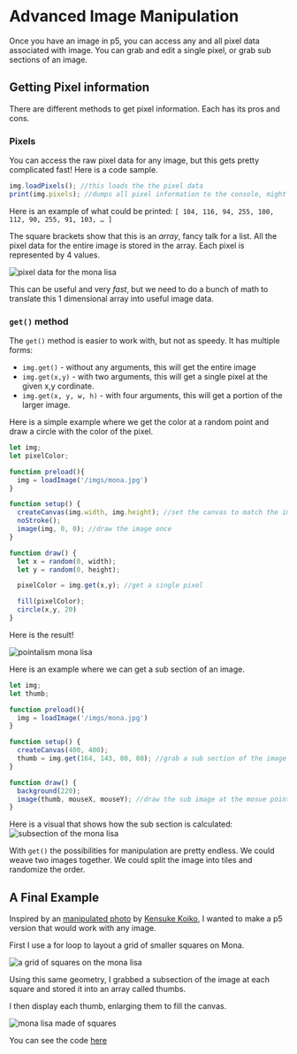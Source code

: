 # Advanced Image Manipulation
Once you have an image in p5, you can access any and all pixel data associated with image. You can grab and edit a single pixel, or grab sub sections of an image.

## Getting Pixel information
There are different methods to get pixel information. Each has its pros and cons.

### Pixels
You can access the raw pixel data for any image, but this gets pretty complicated fast! Here is a code sample.

```javascript
img.loadPixels(); //this loads the the pixel data
print(img.pixels); //dumps all pixel information to the console, might crash your browser depending on how big the image is.
```

Here is an example of what could be printed: `[ 104, 116, 94, 255, 100, 112, 90, 255, 91, 103, … ]`

The square brackets show that this is an *array*, fancy talk for a list. All the pixel data for the entire image is stored in the array. Each pixel is represented by 4 values.

![pixel data for the mona lisa](./pixels.png)

This can be useful and very *fast*, but we need to do a bunch of math to translate this 1 dimensional array into useful image data.

### `get()` method
The `get()` method is easier to work with, but not as speedy. It has multiple forms:

- `img.get()` - without any arguments, this will get the entire image
- `img.get(x,y)` - with two arguments, this will get a single pixel at the given x,y cordinate.
- `img.get(x, y, w, h)` - with four arguments, this will get a portion of the larger image.

Here is a simple example where we get the color at a random point and draw a circle with the color of the pixel.

```javascript
let img;
let pixelColor;

function preload(){
  img = loadImage('/imgs/mona.jpg')
}

function setup() {
  createCanvas(img.width, img.height); //set the canvas to match the image size
  noStroke();
  image(img, 0, 0); //draw the image once
}

function draw() {
  let x = random(0, width);
  let y = random(0, height);

  pixelColor = img.get(x,y); //get a single pixel

  fill(pixelColor);
  circle(x,y, 20)
}
```

Here is the result!

![pointalism mona lisa](./points.jpg)

Here is an example where we can get a sub section of an image.
```javascript
let img;
let thumb;

function preload(){
  img = loadImage('/imgs/mona.jpg')
}

function setup() {
  createCanvas(400, 400);
  thumb = img.get(164, 143, 80, 80); //grab a sub section of the image
}

function draw() {
  background(220);
  image(thumb, mouseX, mouseY); //draw the sub image at the mosue pointer
}
```

Here is a visual that shows how the sub section is calculated:
![subsection of the mona lisa](./get.png)

With `get()` the possibilities for manipulation are pretty endless. We could weave two images together. We could split the image into tiles and randomize the order.

## A Final Example
Inspired by an [manipulated photo](https://www.instagram.com/p/Cw-nYXYIEny/) by [Kensuke Koiko](https://www.kensukekoike.com/), I wanted to make a p5 version that would work with any image.

First I use a for loop to layout a grid of smaller squares on Mona.

![a grid of squares on the mona lisa](./bitmona-1.jpg)

Using this same geometry, I grabbed a subsection of the image at each square and stored it into an array called thumbs.

I then display each thumb, enlarging them to fill the canvas.

![mona lisa made of squares](./bitmona-2.jpg)

You can see the code [here](example/sketch.js)
